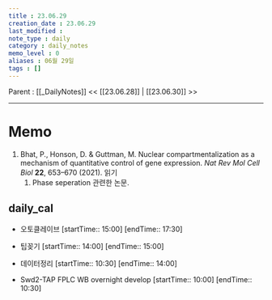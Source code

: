 ```yaml
---
title : 23.06.29
creation_date : 23.06.29
last_modified :
note_type : daily
category : daily_notes
memo_level : 0
aliases : 06월 29일
tags : []
---
```

Parent : [[_DailyNotes]]
<< [[23.06.28]] | [[23.06.30]] >>

---
# Memo

1.  Bhat, P., Honson, D. & Guttman, M. Nuclear compartmentalization as a mechanism of quantitative control of gene expression. _Nat Rev Mol Cell Biol_ **22**, 653–670 (2021). 읽기
	1. Phase seperation 관련한 논문.

## daily_cal
-  오토클레이브 [startTime:: 15:00]  [endTime:: 17:30]
-  팁꽂기 [startTime:: 14:00]  [endTime:: 15:00]

-  데이터정리 [startTime:: 10:30]  [endTime:: 14:00]
-  Swd2-TAP FPLC WB overnight develop [startTime:: 10:00]  [endTime:: 10:30]

